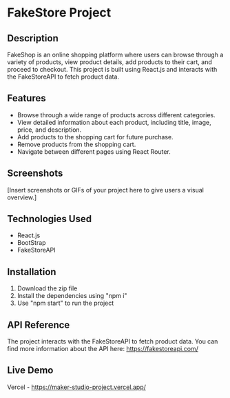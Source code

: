 # FakeStore Project

## Description

FakeShop is an online shopping platform where users can browse through a variety of products, view product details, add products to their cart, and proceed to checkout. This project is built using React.js and interacts with the FakeStoreAPI to fetch product data.

## Features

- Browse through a wide range of products across different categories.
- View detailed information about each product, including title, image, price, and description.
- Add products to the shopping cart for future purchase.
- Remove products from the shopping cart.
- Navigate between different pages using React Router.

## Screenshots

[Insert screenshots or GIFs of your project here to give users a visual overview.]

## Technologies Used

- React.js
- BootStrap
- FakeStoreAPI

## Installation

1. Download the zip file
2. Install the dependencies using "npm i"
3. Use "npm start" to run the project

## API Reference

The project interacts with the FakeStoreAPI to fetch product data. You can find more information about the API here: https://fakestoreapi.com/

## Live Demo

Vercel - https://maker-studio-project.vercel.app/
